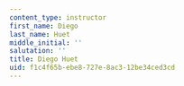 ```yaml
---
content_type: instructor
first_name: Diego
last_name: Huet
middle_initial: ''
salutation: ''
title: Diego Huet
uid: f1c4f65b-ebe8-727e-8ac3-12be34ced3cd
---
```

